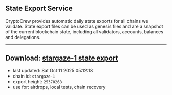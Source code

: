## State Export Service
CryptoCrew provides automatic daily state exports for all chains we validate. State export files can be used as genesis files and are a snapshot of the current blockchain state, including all validators, accounts, balances and delegations.

---
**Download: [stargaze-1 state export](https://dl-eu2.ccvalidators.com/SERVICE/stargaze/stargaze-1_export_25370268.json)**
---

- last updated: Sat Oct 11 2025 05:12:18
- chain id: `stargaze-1`
- export height: `25370268`
- use for: airdrops, local tests, chain recovery
